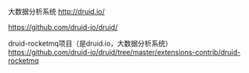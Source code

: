 大数据分析系统
http://druid.io/

https://github.com/druid-io/druid/


druid-rocketmq项目（是druid.io，大数据分析系统）
https://github.com/druid-io/druid/tree/master/extensions-contrib/druid-rocketmq
